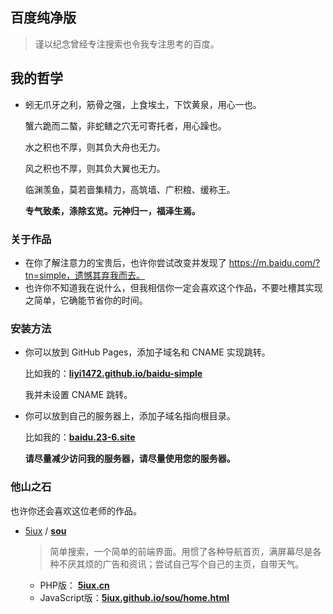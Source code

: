 ## 百度纯净版

> 谨以纪念曾经专注搜索也令我专注思考的百度。



## 我的哲学

- 蚓无爪牙之利，筋骨之强，上食埃土，下饮黄泉，用心一也。

  蟹六跪而二螯，非蛇鳝之穴无可寄托者，用心躁也。

  水之积也不厚，则其负大舟也无力。

  风之积也不厚，则其负大翼也无力。

  临渊羡鱼，莫若啬集精力，高筑墙、广积粮、缓称王。

  **专气致柔，涤除玄览。元神归一，福泽生焉。**



### 关于作品

- 在你了解注意力的宝贵后，也许你尝试改变并发现了 https://m.baidu.com/?tn=simple，遗憾其弃我而去。
- 也许你不知道我在说什么，但我相信你一定会喜欢这个作品，不要吐槽其实现之简单，它确能节省你的时间。



### 安装方法

- 你可以放到 GitHub Pages，添加子域名和 CNAME 实现跳转。

  比如我的：[**liyi1472.github.io/baidu-simple**](https://liyi1472.github.io/baidu-simple)

  我并未设置 CNAME 跳转。

- 你可以放到自己的服务器上，添加子域名指向根目录。

  比如我的：[**baidu.23-6.site**](https://baidu.23-6.site/)

  **请尽量减少访问我的服务器，请尽量使用您的服务器。**



### 他山之石

也许你还会喜欢这位老师的作品。

- [5iux](https://github.com/5iux) / **[sou](https://github.com/5iux/sou)**

  > 简单搜索，一个简单的前端界面。用惯了各种导航首页，满屏幕尽是各种不厌其烦的广告和资讯；尝试自己写个自己的主页，自带天气。

  - PHP版： [**5iux.cn**](https://5iux.cn)
  - JavaScript版：[**5iux.github.io/sou/home.html**](https://5iux.github.io/sou/home.html)

